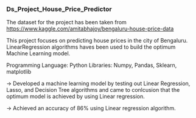 ### Ds_Project_House_Price_Predictor

The dataset for the project has been taken from
https://www.kaggle.com/amitabhajoy/bengaluru-house-price-data

This project focuses on predicting house prices in the city of Bengaluru. LinearRegression algorithms haves been used to build the optimum Machine Learning model.

Programming Language: Python
Libraries: Numpy, Pandas, Sklearn, matplotlib

-> Developed a machine learning model by testing out Linear Regression, Lasso, and Decision Tree algorithms and came to conlcusion that the optimum model is achieved by using Linear regression. 

-> Achieved an accuracy of 86% using Linear regression algorithm.
